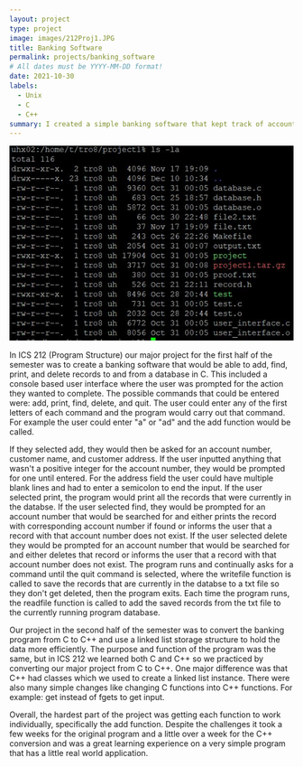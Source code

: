 ```yaml
---
layout: project
type: project
image: images/212Proj1.JPG
title: Banking Software
permalink: projects/banking_software
# All dates must be YYYY-MM-DD format!
date: 2021-10-30
labels:
  - Unix
  - C
  - C++
summary: I created a simple banking software that kept track of account number, name, and address of customers for ICS 212.
---
```


<img class="ui image" src="../images/212Proj1.JPG">

In ICS 212 (Program Structure) our major project for the first half of the semester was to create a banking software that would be able to add, find, print, and delete records  to and from a database in C. This included a console based user interface where the user was prompted for the action they wanted to complete. The possible commands that could be entered were: add, print, find, delete, and quit. The user could enter any of the first letters of each command and the program would carry out that command. For example the user could enter "a" or "ad" and the add function would be called.

If they selected add, they would then be asked for an account number, customer name, and customer address. If the user inputted anything that wasn't a positive integer for the account number, they would be prompted for one until entered. For the address field the user could have multiple blank lines and had to enter a semicolon to end the input. If the user selected print, the program would print all the records that were currently in the databse. If the user selected find, they would be prompted for an account number that would be searched for and either prints the record with corresponding account number if found or informs the user that a record with that account number does not exist. If the user selected delete they would be prompted for an account number that would be searched for and either deletes that record or informs the user that a record with that account number does not exist. The program runs and continually asks for a command until the quit command is selected, where the writefile function is called to save the records that are currently in the databse to a txt file so they don't get deleted, then the program exits. Each time the program runs, the readfile function is called to add the saved records from the txt file to the currently running program database. 

Our project in the second half of the semester was to convert the banking program from C to C++ and use a linked list storage structure to hold the data more efficiently. The purpose and function of the program was the same, but in ICS 212 we learned both C and C++ so we practiced by converting our major project from C to C++. One major difference was that C++ had classes which we used to create a linked list instance. There were also many simple changes like changing C functions into C++ functions. For example: get instead of fgets to get input.

Overall, the hardest part of the project was getting each function to work individually, specifically the add function. Despite the challenges it took a few weeks for the original program and a little over a week for the C++ conversion and was a great learning experience on a very simple program that has a little real world application.

